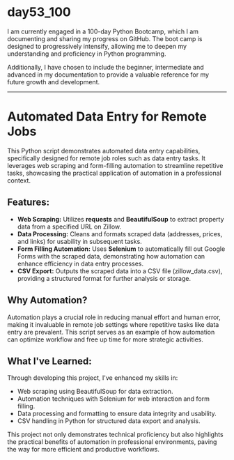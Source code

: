 # day53_100
I am currently engaged in a 100-day Python Bootcamp, which I am documenting and sharing my progress on GitHub. The boot camp is designed to progressively intensify, allowing me to deepen my understanding and proficiency in Python programming.

Additionally, I have chosen to include the beginner, intermediate and advanced in my documentation to provide a valuable reference for my future growth and development.

--------
# Automated Data Entry for Remote Jobs

This Python script demonstrates automated data entry capabilities, specifically designed for remote job roles such as data entry tasks. It leverages web scraping and form-filling automation to streamline repetitive tasks, showcasing the practical application of automation in a professional context.

## Features:
- __Web Scraping:__ Utilizes __requests__ and __BeautifulSoup__ to extract property data from a specified URL on Zillow.
- __Data Processing:__ Cleans and formats scraped data (addresses, prices, and links) for usability in subsequent tasks.
- __Form Filling Automation:__ Uses __Selenium__ to automatically fill out Google Forms with the scraped data, demonstrating how automation can enhance efficiency in data entry processes.
- __CSV Export:__ Outputs the scraped data into a CSV file (zillow_data.csv), providing a structured format for further analysis or storage.
  
## Why Automation?
Automation plays a crucial role in reducing manual effort and human error, making it invaluable in remote job settings where repetitive tasks like data entry are prevalent. This script serves as an example of how automation can optimize workflow and free up time for more strategic activities.

## What I've Learned:
Through developing this project, I've enhanced my skills in:

- Web scraping using BeautifulSoup for data extraction.
- Automation techniques with Selenium for web interaction and form filling.
- Data processing and formatting to ensure data integrity and usability.
- CSV handling in Python for structured data export and analysis.

This project not only demonstrates technical proficiency but also highlights the practical benefits of automation in professional environments, paving the way for more efficient and productive workflows.

